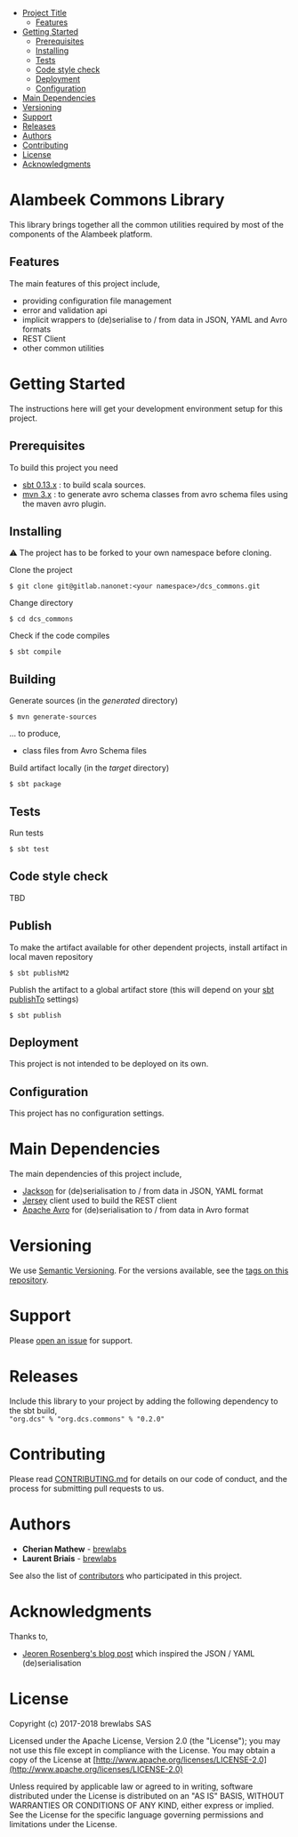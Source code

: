 
- [Project Title](#project-title)
    - [Features](#features)
- [Getting Started](#getting-started)
	- [Prerequisites](#prerequisites)
	- [Installing](#installing)
	- [Tests](#tests)
	- [Code style check](#code-style-check)
	- [Deployment](#deployment)
	- [Configuration](#configuration)
- [Main Dependencies](#main-dependencies)
- [Versioning](#versioning)
- [Support](#support)
- [Releases](#releases)
- [Authors](#authors)
- [Contributing](#contributing)
- [License](#license)
- [Acknowledgments](#acknowledgments)


# Alambeek Commons Library
This library brings together all the common utilities required by most of the components of the Alambeek platform. 

## Features
The main features of this project include,
 * providing configuration file management 
 * error and validation api
 * implicit wrappers to (de)serialise to / from data in JSON, YAML and Avro formats
 * REST Client
 * other common utilities

# Getting Started
The instructions here will get your development environment setup for this project.

## Prerequisites
To build this project you need
 * [sbt 0.13.x] : to build scala sources.
 * [mvn 3.x] : to generate avro schema classes from avro schema files using the maven avro plugin.

## Installing
:warning: The project has to be forked to your own namespace before cloning.

Clone the project  

    $ git clone git@gitlab.nanonet:<your namespace>/dcs_commons.git
      
Change directory
      
    $ cd dcs_commons

Check if the code compiles    

    $ sbt compile
    
## Building    
Generate sources  (in the _generated_ directory)

    $ mvn generate-sources

...  to produce,
 * class files from Avro Schema files
 
Build artifact locally (in the _target_ directory)     

    $ sbt package

## Tests
Run tests

    $ sbt test 

## Code style check
TBD

## Publish
To make the artifact available for other dependent projects, install artifact in local maven repository

    $ sbt publishM2
    
Publish the artifact to a global artifact store (this will depend on your [sbt publishTo] settings)

    $ sbt publish

## Deployment
This project is not intended to be deployed on its own.

## Configuration
This project has no configuration settings.

# Main Dependencies
The main dependencies of this project include,
 * [Jackson] for (de)serialisation to / from data in JSON, YAML format
 * [Jersey] client used to build the REST client
 * [Apache Avro] for (de)serialisation to / from data in Avro format


# Versioning
We use [Semantic Versioning]. For the versions available, see the [tags on this repository].

# Support
Please [open an issue] for support.

# Releases
Include this library to your project by adding the following dependency to the sbt build,  
`"org.dcs" % "org.dcs.commons" % "0.2.0"`

# Contributing
Please read [CONTRIBUTING.md] for details on our code of conduct, and the process for submitting pull requests to us.

# Authors
* **Cherian Mathew** - [brewlabs]
* **Laurent Briais** - [brewlabs]

See also the list of [contributors] who participated in this project.

# Acknowledgments
Thanks to,
* [Jeoren Rosenberg's blog post] which inspired the JSON / YAML (de)serialisation


# License
Copyright (c) 2017-2018 brewlabs SAS

Licensed under the Apache License, Version 2.0 (the "License");
you may not use this file except in compliance with the License.
You may obtain a copy of the License at [http://www.apache.org/licenses/LICENSE-2.0](http://www.apache.org/licenses/LICENSE-2.0)

Unless required by applicable law or agreed to in writing, software
distributed under the License is distributed on an "AS IS" BASIS,
WITHOUT WARRANTIES OR CONDITIONS OF ANY KIND, either express or implied.
See the License for the specific language governing permissions and
limitations under the License.




[sbt 0.13.x]:http://www.scala-sbt.org/download.html
[mvn 3.x]:https://maven.apache.org/download.cgi
[sbt publishTo]: http://www.scala-sbt.org/0.13/docs/Publishing.html

[Jackson]:https://github.com/FasterXML/jackson
[Jersey]:https://jersey.github.io/
[Apache Avro]:https://avro.apache.org/
[Jeoren Rosenberg's blog post]:https://coderwall.com/p/o--apg/easy-json-un-marshalling-in-scala-with-jackson

[Semantic Versioning]:http://semver.org/
[tags on this repository]:https://gitlab.nanonet/big_data/dcs_commons/tags
[open an issue]:https://brewlabs.atlassian.net/secure/RapidBoard.jspa?rapidView=3&projectKey=AL&view=planning
[contributors]:https://gitlab.nanonet/big_data/dcs_commons/graphs/master
[brewlabs]:www.brewlabs.eu
[CONTRIBUTING.md]:CONTRIBUTING.md
[LICENSE.md]:LICENSE.md

